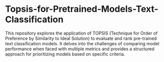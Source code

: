 # Topsis-for-Pretrained-Models-Text-Classification

This repository explores the application of TOPSIS (Technique for Order of Preference by Similarity to Ideal Solution) to evaluate and rank pre-trained text classification models. It delves into the challenges of comparing model performance when faced with multiple metrics and provides a structured approach for prioritizing models based on specific criteria.
